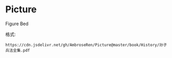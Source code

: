 # Picture

Figure Bed

格式:

`https://cdn.jsdelivr.net/gh/AmbroseRen/Picture@master/book/History/孙子兵法全集.pdf`
